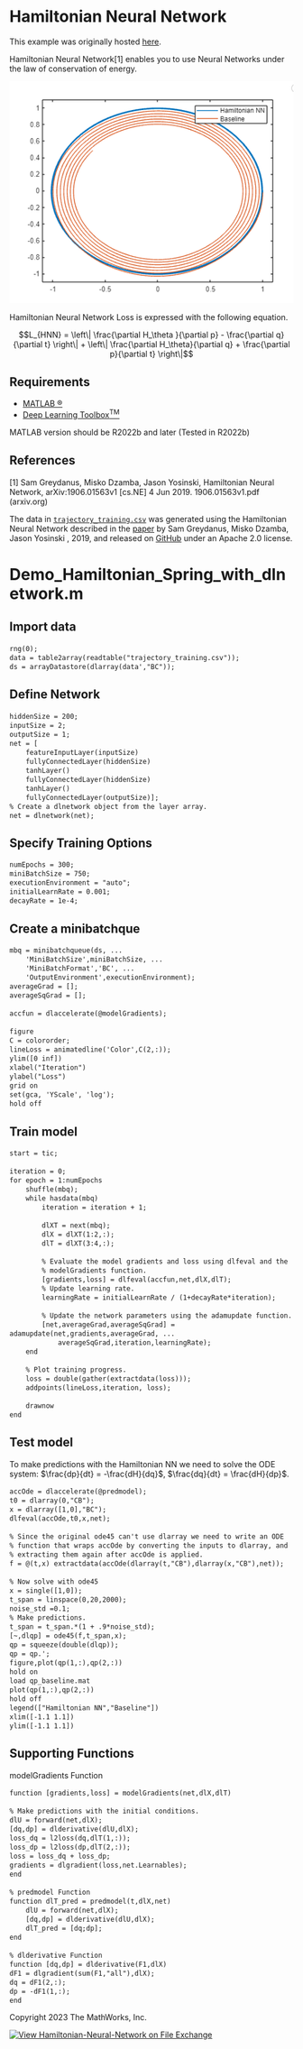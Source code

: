 # Hamiltonian Neural Network

This example was originally hosted [here](https://github.com/matlab-deep-learning/Hamiltonian-Neural-Network).

Hamiltonian Neural Network[1] enables you to use Neural Networks under the law of conservation of energy.


<img src="./Pics/1.png" width="720">


Hamiltonian Neural Network Loss is expressed with the following equation.

$$L_{HNN} = \left\| \frac{\partial H_\theta }{\partial p} - \frac{\partial q}{\partial t} \right\| + \left\| \frac{\partial H_\theta}{\partial q} + \frac{\partial p}{\partial t} \right\|$$


## Requirements
- [MATLAB &reg;](https://mathworks.com/products/matlab.html)
- [Deep Learning Toolbox<sup>TM</sup>](https://mathworks.com/products/deep-learning.html)

MATLAB version should be R2022b and later (Tested in R2022b)

## References

[1]  Sam Greydanus, Misko Dzamba, Jason Yosinski, Hamiltonian Neural Network, arXiv:1906.01563v1 [cs.NE] 4 Jun 2019. 1906.01563v1.pdf (arxiv.org) 

The data in [`trajectory_training.csv`](./trajectory_training.csv) was generated using the Hamiltonian Neural Network described in the [paper](https://arxiv.org/abs/1906.01563) by Sam Greydanus, Misko Dzamba, Jason Yosinski , 2019, and released on [GitHub](https://github.com/greydanus/hamiltonian-nn) under an Apache 2.0 license.


# Demo_Hamiltonian_Spring_with_dlnetwork.m


## Import data

```matlab:Code
rng(0);
data = table2array(readtable("trajectory_training.csv"));
ds = arrayDatastore(dlarray(data',"BC"));
```


## Define Network

```matlab:Code
hiddenSize = 200;
inputSize = 2;
outputSize = 1;
net = [
    featureInputLayer(inputSize)
    fullyConnectedLayer(hiddenSize)
    tanhLayer()
    fullyConnectedLayer(hiddenSize)
    tanhLayer()
    fullyConnectedLayer(outputSize)];
% Create a dlnetwork object from the layer array.
net = dlnetwork(net);
```


## Specify Training Options

```matlab:Code
numEpochs = 300;
miniBatchSize = 750;
executionEnvironment = "auto";
initialLearnRate = 0.001;
decayRate = 1e-4;
```


## Create a minibatchque

```matlab:Code
mbq = minibatchqueue(ds, ...
    'MiniBatchSize',miniBatchSize, ...
    'MiniBatchFormat','BC', ...
    'OutputEnvironment',executionEnvironment);
averageGrad = [];
averageSqGrad = [];

accfun = dlaccelerate(@modelGradients);

figure
C = colororder;
lineLoss = animatedline('Color',C(2,:));
ylim([0 inf])
xlabel("Iteration")
ylabel("Loss")
grid on
set(gca, 'YScale', 'log');
hold off
```


## Train model

```matlab:Code
start = tic;

iteration = 0;
for epoch = 1:numEpochs
    shuffle(mbq);
    while hasdata(mbq)
        iteration = iteration + 1;

        dlXT = next(mbq);
        dlX = dlXT(1:2,:);
        dlT = dlXT(3:4,:);

        % Evaluate the model gradients and loss using dlfeval and the
        % modelGradients function.
        [gradients,loss] = dlfeval(accfun,net,dlX,dlT);
        % Update learning rate.
        learningRate = initialLearnRate / (1+decayRate*iteration);

        % Update the network parameters using the adamupdate function.
        [net,averageGrad,averageSqGrad] = adamupdate(net,gradients,averageGrad, ...
            averageSqGrad,iteration,learningRate);
    end

    % Plot training progress.
    loss = double(gather(extractdata(loss)));
    addpoints(lineLoss,iteration, loss);

    drawnow
end
```

## Test model

To make predictions with the Hamiltonian NN we need to solve the ODE system: $\frac{dp}{dt} = -\frac{dH}{dq}$, $\frac{dq}{dt} = \frac{dH}{dp}$.

```matlab:Code
accOde = dlaccelerate(@predmodel);
t0 = dlarray(0,"CB");
x = dlarray([1,0],"BC");
dlfeval(accOde,t0,x,net);

% Since the original ode45 can't use dlarray we need to write an ODE
% function that wraps accOde by converting the inputs to dlarray, and
% extracting them again after accOde is applied. 
f = @(t,x) extractdata(accOde(dlarray(t,"CB"),dlarray(x,"CB"),net));

% Now solve with ode45
x = single([1,0]);
t_span = linspace(0,20,2000);
noise_std =0.1;
% Make predictions.
t_span = t_span.*(1 + .9*noise_std);
[~,dlqp] = ode45(f,t_span,x); 
qp = squeeze(double(dlqp));
qp = qp.';
figure,plot(qp(1,:),qp(2,:))
hold on
load qp_baseline.mat
plot(qp(1,:),qp(2,:))
hold off
legend(["Hamiltonian NN","Baseline"])
xlim([-1.1 1.1])
ylim([-1.1 1.1])
```

## Supporting Functions

modelGradients Function

```matlab:Code
function [gradients,loss] = modelGradients(net,dlX,dlT)

% Make predictions with the initial conditions.
dlU = forward(net,dlX);
[dq,dp] = dlderivative(dlU,dlX);
loss_dq = l2loss(dq,dlT(1,:));
loss_dp = l2loss(dp,dlT(2,:));
loss = loss_dq + loss_dp;
gradients = dlgradient(loss,net.Learnables);
end

% predmodel Function
function dlT_pred = predmodel(t,dlX,net)
    dlU = forward(net,dlX);
    [dq,dp] = dlderivative(dlU,dlX);
    dlT_pred = [dq;dp];
end

% dlderivative Function
function [dq,dp] = dlderivative(F1,dlX)
dF1 = dlgradient(sum(F1,"all"),dlX);
dq = dF1(2,:);
dp = -dF1(1,:);
end
```

Copyright 2023 The MathWorks, Inc.

[![View Hamiltonian-Neural-Network on File Exchange](https://www.mathworks.com/matlabcentral/images/matlab-file-exchange.svg)](https://www.mathworks.com/matlabcentral/fileexchange/125840-hamiltonian-neural-network)
